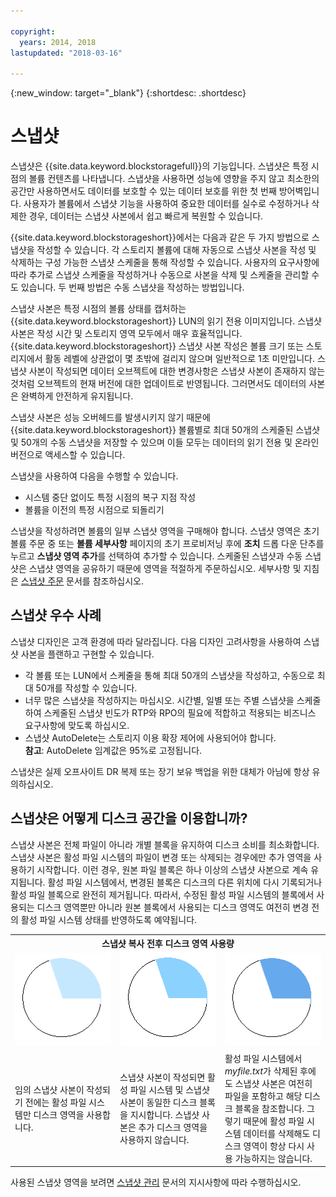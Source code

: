 ```yaml
---

copyright:
  years: 2014, 2018
lastupdated: "2018-03-16"

---
```

{:new_window: target="_blank"}
{:shortdesc: .shortdesc}

# 스냅샷

스냅샷은 {{site.data.keyword.blockstoragefull}}의 기능입니다. 스냅샷은 특정 시점의 볼륨 컨텐츠를 나타냅니다. 스냅샷을 사용하면 성능에 영향을 주지 않고 최소한의 공간만 사용하면서도 데이터를 보호할 수 있는 데이터 보호를 위한 첫 번째 방어벽입니다. 사용자가 볼륨에서 스냅샷 기능을 사용하여 중요한 데이터를 실수로 수정하거나 삭제한 경우, 데이터는 스냅샷 사본에서 쉽고 빠르게 복원할 수 있습니다.

{{site.data.keyword.blockstorageshort}}에서는 다음과 같은 두 가지 방법으로 스냅샷을 작성할 수 있습니다. 각 스토리지 볼륨에 대해 자동으로 스냅샷 사본을 작성 및 삭제하는 구성 가능한 스냅샷 스케줄을 통해 작성할 수 있습니다. 사용자의 요구사항에 따라 추가로 스냅샷 스케줄을 작성하거나 수동으로 사본을 삭제 및 스케줄을 관리할 수도 있습니다. 두 번째 방법은 수동 스냅샷을 작성하는 방법입니다.

스냅샷 사본은 특정 시점의 볼륨 상태를 캡처하는 {{site.data.keyword.blockstorageshort}} LUN의 읽기 전용 이미지입니다. 스냅샷 사본은 작성 시간 및 스토리지 영역 모두에서 매우 효율적입니다. {{site.data.keyword.blockstorageshort}} 스냅샷 사본 작성은 볼륨 크기 또는 스토리지에서 활동 레벨에 상관없이 몇 초밖에 걸리지 않으며 일반적으로 1초 미만입니다. 스냅샷 사본이 작성되면 데이터 오브젝트에 대한 변경사항은 스냅샷 사본이 존재하지 않는 것처럼 오브젝트의 현재 버전에 대한 업데이트로 반영됩니다. 그러면서도 데이터의 사본은 완벽하게 안전하게 유지됩니다. 

스냅샷 사본은 성능 오버헤드를 발생시키지 않기 때문에 {{site.data.keyword.blockstorageshort}} 볼륨별로 최대 50개의 스케줄된 스냅샷 및 50개의 수동 스냅샷을 저장할 수 있으며 이들 모두는 데이터의 읽기 전용 및 온라인 버전으로 액세스할 수 있습니다.


스냅샷을 사용하여 다음을 수행할 수 있습니다.

- 시스템 중단 없이도 특정 시점의 복구 지점 작성
- 볼륨을 이전의 특정 시점으로 되돌리기

스냅샷을 작성하려면 볼륨의 일부 스냅샷 영역을 구매해야 합니다. 스냅샷 영역은 초기 볼륨 주문 중 또는 **볼륨 세부사항** 페이지의 초기 프로비저닝 후에 **조치** 드롭 다운 단추를 누르고 **스냅샷 영역 추가**를 선택하여 추가할 수 있습니다. 스케줄된 스냅샷과 수동 스냅샷은 스냅샷 영역을 공유하기 때문에 영역을 적절하게 주문하십시오. 세부사항 및 지침은 [스냅샷 주문](ordering-snapshots.html) 문서를 참조하십시오.

## 스냅샷 우수 사례

스냅샷 디자인은 고객 환경에 따라 달라집니다. 다음 디자인 고려사항을 사용하여 스냅샷 사본을 플랜하고 구현할 수 있습니다. 
- 	각 볼륨 또는 LUN에서 스케줄을 통해 최대 50개의 스냅샷을 작성하고, 수동으로 최대 50개를 작성할 수 있습니다. 
- 	너무 많은 스냅샷을 작성하지는 마십시오. 시간별, 일별 또는 주별 스냅샷을 스케줄하여 스케줄된 스냅샷 빈도가 RTP와 RPO의 필요에 적합하고 적용되는 비즈니스 요구사항에 맞도록 하십시오. 
- 	스냅샷 AutoDelete는 스토리지 이용 확장 제어에 사용되어야 합니다. <br/>
    **참고**: AutoDelete 임계값은 95%로 고정됩니다.
    
스냅샷은 실제 오프사이트 DR 복제 또는 장기 보유 백업을 위한 대체가 아님에 항상 유의하십시오.
    
##  스냅샷은 어떻게 디스크 공간을 이용합니까?

스냅샷 사본은 전체 파일이 아니라 개별 블록을 유지하여 디스크 소비를 최소화합니다. 스냅샷 사본은 활성 파일 시스템의 파일이 변경 또는 삭제되는 경우에만 추가 영역을 사용하기 시작합니다. 이런 경우, 원본 파일 블록은 하나 이상의 스냅샷 사본으로 계속 유지됩니다.
활성 파일 시스템에서, 변경된 블록은 디스크의 다른 위치에 다시 기록되거나 활성 파일 블록으로 완전히 제거됩니다. 따라서, 수정된 활성 파일 시스템의 블록에서 사용되는 디스크 영역뿐만 아니라 원본 블록에서 사용되는 디스크 영역도 여전히 변경 전의 활성 파일 시스템 상태를 반영하도록 예약됩니다.

<table>
    <colgroup>
      <col style="width: 33.3%;"/>
      <col style="width: 33.3%;"/>
      <col style="width: 33.3%;"/>
    </colgroup>
    <tbody>
      <tr>
        <th colspan="3" style="border: 0.0px;text-align: center;">스냅샷 복사 전후 디스크 영역 사용량</th>
     </tr><tr>
        <td style="border: 0.0px;text-align: center;"><img src="/images/bfcircle1.png" alt="스냅샷 복사 전"></td>
        <td style="border: 0.0px;text-align: center;"><img src="/images/bfcircle3.png" alt="스냅샷 복사 후"></td>
        <td style="border: 0.0px;text-align: center;"><img src="/images/bfcircle2.png" alt="스냅샷 복사 후 변경"></td>
     </tr><tr>
        <td style="border: 0.0px;">임의 스냅샷 사본이 작성되기 전에는 활성 파일 시스템만 디스크 영역을 사용합니다.</td>
        <td style="border: 0.0px;">스냅샷 사본이 작성되면 활성 파일 시스템 및 스냅샷 사본이 동일한 디스크 블록을 지시합니다. 스냅샷 사본은 추가 디스크 영역을 사용하지 않습니다.</td>
        <td style="border: 0.0px;">활성 파일 시스템에서 <i>myfile.txt</i>가 삭제된 후에도 스냅샷 사본은 여전히 파일을 포함하고 해당 디스크 블록을 참조합니다. 그렇기 때문에 활성 파일 시스템 데이터를 삭제해도 디스크 영역이 항상 다시 사용 가능하지는 않습니다.</td>
      </tr>
    </tbody>
</table>

사용된 스냅샷 영역을 보려면 [스냅샷 관리](working-with-snapshots.html) 문서의 지시사항에 따라 수행하십시오.








